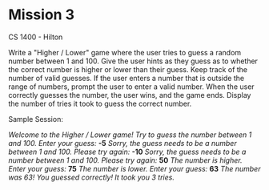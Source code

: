 # Mission 3

CS 1400 - Hilton

Write a "Higher / Lower" game where the user tries to guess a random number between 1 and 100. Give the user hints as they guess as to whether the correct number is higher or lower than their guess. Keep track of the number of valid guesses. If the user enters a number that is outside the range of numbers, prompt the user to enter a valid number. When the user correctly guesses the number, the user wins, and the game ends. Display the number of tries it took to guess the correct number.

Sample Session:

*Welcome to the Higher / Lower game! Try to guess the number between 1 and 100.*
*Enter your guess:*
**-5**
*Sorry, the guess needs to be a number between 1 and 100. Please try again:*
**-10**
*Sorry, the guess needs to be a number between 1 and 100. Please try again:*
**50**
*The number is higher. Enter your guess:*
**75**
*The number is lower. Enter your guess:*
**63**
*The number was 63! You guessed correctly! It took you 3 tries.*